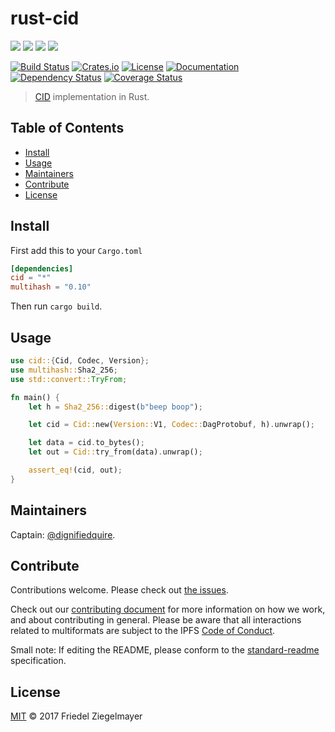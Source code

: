 # rust-cid

[![](https://img.shields.io/badge/made%20by-Protocol%20Labs-blue.svg?style=flat-square)](http://ipn.io)
[![](https://img.shields.io/badge/project-multiformats-blue.svg?style=flat-square)](https://github.com/multiformats/multiformats)
[![](https://img.shields.io/badge/freenode-%23ipfs-blue.svg?style=flat-square)](https://webchat.freenode.net/?channels=%23ipfs)
[![](https://img.shields.io/badge/readme%20style-standard-brightgreen.svg?style=flat-square)](https://github.com/RichardLitt/standard-readme)

[![Build Status](https://github.com/multiformats/rust-cid/workflows/build/badge.svg)](https://github.com/multiformats/rust-cid/actions)
[![Crates.io](https://img.shields.io/crates/v/cid?style=flat-square)](https://crates.io/crates/cid)
[![License](https://img.shields.io/crates/l/cid?style=flat-square)](LICENSE)
[![Documentation](https://docs.rs/cid/badge.svg?style=flat-square)](https://docs.rs/cid)
[![Dependency Status](https://deps.rs/repo/github/multiformats/rust-cid/status.svg)](https://deps.rs/repo/github/multiformats/rust-cid)
[![Coverage Status](https://img.shields.io/codecov/c/github/multiformats/rust-cid?style=flat-square)](https://codecov.io/gh/multiformats/rust-cid)

> [CID](https://github.com/ipld/cid) implementation in Rust.

## Table of Contents

- [Install](#install)
- [Usage](#usage)
- [Maintainers](#maintainers)
- [Contribute](#contribute)
- [License](#license)

## Install

First add this to your `Cargo.toml`

```toml
[dependencies]
cid = "*"
multihash = "0.10"
```

Then run `cargo build`.

## Usage

```rust
use cid::{Cid, Codec, Version};
use multihash::Sha2_256;
use std::convert::TryFrom;

fn main() {
    let h = Sha2_256::digest(b"beep boop");

    let cid = Cid::new(Version::V1, Codec::DagProtobuf, h).unwrap();

    let data = cid.to_bytes();
    let out = Cid::try_from(data).unwrap();

    assert_eq!(cid, out);
}
```
## Maintainers

Captain: [@dignifiedquire](https://github.com/dignifiedquire).

## Contribute

Contributions welcome. Please check out [the issues](https://github.com/multiformats/rust-cid/issues).

Check out our [contributing document](https://github.com/multiformats/multiformats/blob/master/contributing.md) for more information on how we work, and about contributing in general. Please be aware that all interactions related to multiformats are subject to the IPFS [Code of Conduct](https://github.com/ipfs/community/blob/master/code-of-conduct.md).

Small note: If editing the README, please conform to the [standard-readme](https://github.com/RichardLitt/standard-readme) specification.


## License

[MIT](LICENSE) © 2017 Friedel Ziegelmayer
